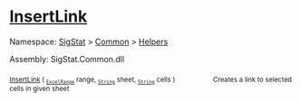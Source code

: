 # [InsertLink](./ExcelHelper-100663997.md)

Namespace: [SigStat]() > [Common](./../../README.md) > [Helpers](./../README.md)

Assembly: SigStat.Common.dll

<sub>[InsertLink](./ExcelHelper-100663997.md) ( <sub>[`ExcelRange`](./ExcelHelper-100663997.md)</sub> range, <sub>[`String`](https://docs.microsoft.com/en-us/dotnet/api/System.String)</sub> sheet, <sub>[`String`](https://docs.microsoft.com/en-us/dotnet/api/System.String)</sub> cells )</sub>&nbsp; &nbsp; &nbsp; &nbsp; &nbsp; &nbsp; &nbsp; &nbsp; &nbsp;<sub>Creates a link to selected cells in given sheet</sub>
